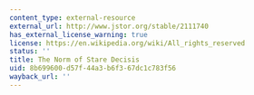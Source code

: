 ```yaml
---
content_type: external-resource
external_url: http://www.jstor.org/stable/2111740
has_external_license_warning: true
license: https://en.wikipedia.org/wiki/All_rights_reserved
status: ''
title: The Norm of Stare Decisis
uid: 8b699600-d57f-44a3-b6f3-67dc1c783f56
wayback_url: ''
---
```

